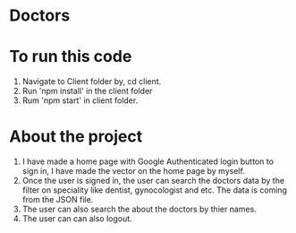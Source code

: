 # Doctors


# To run this code
1. Navigate to Client folder by, cd client.
2. Run 'npm install' in the client folder
3. Rum 'npm start' in client folder.


# About the project
1. I have made a home page with Google Authenticated login button to sign in, I have made the vector on the home page by myself.
2. Once the user is signed in, the user can search the doctors data by the filter on speciality like dentist, gynocologist and etc. The data is coming from the JSON file.
3. The user can also search the about the doctors by thier names.
4. The user can can also logout.

